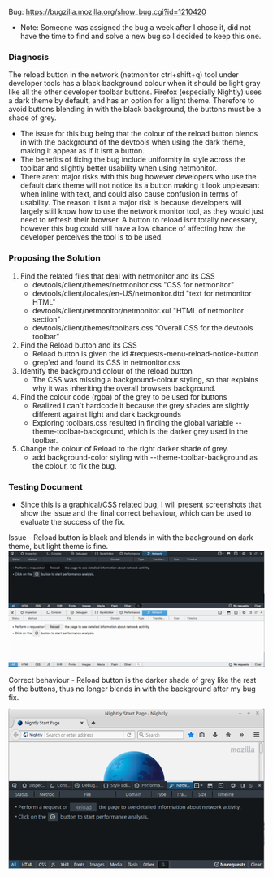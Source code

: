 Bug: https://bugzilla.mozilla.org/show_bug.cgi?id=1210420
- Note: Someone was assigned the bug a week after I chose it, did not have the time to find and solve a new bug so I decided to keep this one.

### Diagnosis
The reload button in the network (netmonitor ctrl+shift+q) tool under developer tools has a black background colour when it should be light gray like all the other developer toolbar buttons. Firefox (especially Nightly) uses a dark theme by default, and has an option for a light theme. Therefore to avoid buttons blending in with the black background, the buttons must be a shade of grey. 
- The issue for this bug being that the colour of the reload button blends in with the background of the devtools when using the dark theme, making it appear as if it isnt a button.
- The benefits of fixing the bug include uniformity in style across the toolbar and slightly better usability when using netmonitor.
- There arent major risks with this bug however developers who use the default dark theme will not notice its a button making it look unpleasant when inline with text, and could also cause confusion in terms of usability. The reason it isnt a major risk is because developers will largely still know how to use the network monitor tool, as they would just need to refresh their browser. A button to reload isnt totally necessary, however this bug could still have a low chance of affecting how the developer perceives the tool is to be used.


### Proposing the Solution
1. Find the related files that deal with netmonitor and its CSS
	- devtools/client/themes/netmonitor.css "CSS for netmonitor"
	- devtools/client/locales/en-US/netmonitor.dtd "text for netmonitor HTML"
	- devtools/client/netmonitor/netmonitor.xul "HTML of netmonitor section"
	- devtools/client/themes/toolbars.css "Overall CSS for the devtools toolbar"
2. Find the Reload button and its CSS
	- Reload button is given the id #requests-menu-reload-notice-button
	- grep'ed and found its CSS in netmonitor.css
3. Identify the background colour of the reload button
	- The CSS was missing a background-colour styling, so that explains why it was inheriting the overall browsers background.
4. Find the colour code (rgba) of the grey to be used for buttons
	- Realized I can't hardcode it because the grey shades are slightly different against light and dark backgrounds
	- Exploring toolbars.css resulted in finding the global variable --theme-toolbar-background, which is the darker grey used in the toolbar.
5. Change the colour of Reload to the right darker shade of grey.
	- add background-color styling with --theme-toolbar-background as the colour, to fix the bug.

### Testing Document
- Since this is a graphical/CSS related bug, I will present screenshots that show the issue and the final correct behaviour, which can be used to evaluate the success of the fix.

Issue - Reload button is black and blends in with the background on dark theme, but light theme is fine.
![Issue1](/A3-screenshots/Issue-Reload-Button.png)
![Issue2](/A3-screenshots/Issue-light-theme-example.png)

Correct behaviour - Reload button is the darker shade of grey like the rest of the buttons, thus no longer blends in with the background after my bug fix.

![Correct-fix](/A3-screenshots/Reload-Fix.png)
